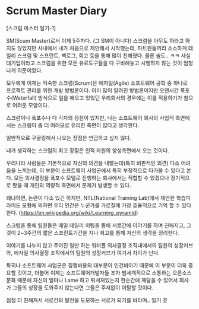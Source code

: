# Scrum Master Diary

[스크럼 마스터 일기-1]

SM(Scum Master)로서 이제 5주차다. (그 SM이 아니다)
스크럼을 아무도 하라고 하지도 않았지만 사내에서 내가 처음으로 제안해서 시작했는데,
파트원들끼리 소소하게 데일리 스크럼 및 스프린트, 백로그, 회고 등을 통해 많이 친해졌다.
물론 술도.. ㅋㅋ
사실 대기업이라고 스크럼을 위한 모든 유료도구들을 다 구비해놓고 시행하지 않는 것이 엄청나게 의문이었다.

모두에게 이제는 익숙한 스크럼(Scrum)은 애자일(Agile) 소프트웨어 공학 중 하나로 프로젝트 관리를 위한 개발 방법론이다.
이미 많이 알려진 방법론이지만 오랜시간 폭포수(Waterfall) 방식으로 일을 해오고 있었던 우리회사의 경우에는 이를 적용하기가 참으로 어려운 모양이다.

스크럼이나 폭포수나 다 각자의 장점이 있지만, 나는 소프트웨어 회사의 사업적 측면에서는 스크럼이 좀 더 여러모로 유리한 측면이 많다고 생각한다.

일반적으로 구글링해서 나오는 장점은 언급하고 싶지 않다.

내가 생각하는 스크럼의 최고 장점은 인적 자원의 양성측면에서 오는 것이다.

우리나라 사람들은 기본적으로 자신의 의견을 내뱉는데(특히 비판적인 의견) 다소 어려움을 느끼는데, 이 부분이 소프트웨어 사업군에서 특히 부정적으로 다가올 수 있다고 본다.
모든 의사결정을 폭포수 모델로 진행하는 회사에서는 적합할 수 있겠으나 장기적으로 봤을 때 개인의 역량적 측면에서 문제가 발생할 수 있다.

왜냐하면, 논란이 다소 있긴 하지만, NTL(National Training Lab)에서 제안한 학습피라미드 모형에 의하면 우리 인간은 누군가를 가르칠때 가장 효율적으로 기억 할 수 있다 한다.
(https://en.wikipedia.org/wiki/Learning_pyramid) 

스크럼을 통해 팀원들은 매일 데일리 미팅을 통해 서로간에 이야기를 하며 친해지고, 그것이 2~3주간의 짧은 스프린트기간을 지나 회고를 통해 자신의 생각을 정리한다.

이야기를 나누지 않고 주어진 일만 하는 워터폴 의사결정 조직내에서의 팀원의 성장커브와, 애자일 의사결정 조직에서의 팀원의 성장커브가 여기서 차이가 난다.

특히나 소프트웨어 사업군은 집행비용의 대부분이 인건비이기 때문에 이 부분이 더욱 중요할 것이고,
더불어 이제는 소프트웨어개발자들 조차 범세계적으로 소통하는 오픈소스 문화 때문에 자신이 얼마나 Lame 하고 뒤쳐져있는지 한순간에 깨달을 수 있어서 회사가 그들의 성장을 도와주지 않는다면 그들은 주저없이 이탈할 것이다.

점점 더 친해져서 서로간의 발전을 도모하는 서로가 되기를 바라며.. 일기 끗